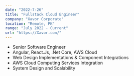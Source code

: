 ```yaml
---
date: "2022-7-26"
title: "Fullstack Cloud Engineer"
company: "Xavor Corporate"
location: "Remote, PK"
range: "July 2022 - Current"
url: "https://Xavor.com/"
---
```


- Senior Software Engineer
- Angular, React.Js, .Net Core, AWS Cloud
- Web Design Implementations & Component Integrations
- AWS Cloud Computing Services Integration
- System Design and Scalability